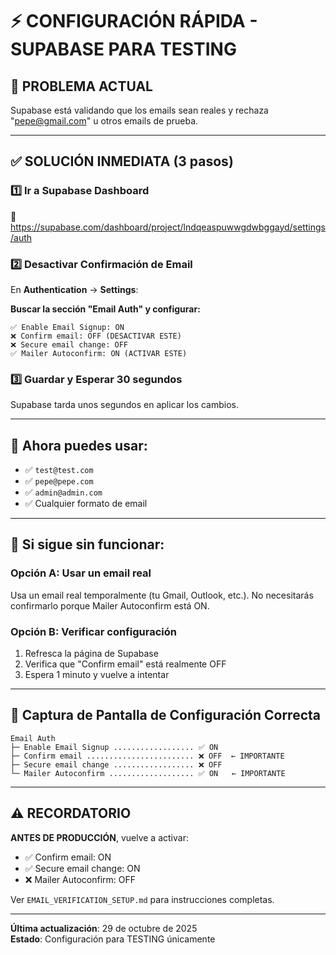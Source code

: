 # ⚡ CONFIGURACIÓN RÁPIDA - SUPABASE PARA TESTING

## 🎯 PROBLEMA ACTUAL
Supabase está validando que los emails sean reales y rechaza "pepe@gmail.com" u otros emails de prueba.

---

## ✅ SOLUCIÓN INMEDIATA (3 pasos)

### 1️⃣ Ir a Supabase Dashboard
🔗 https://supabase.com/dashboard/project/lndqeaspuwwgdwbggayd/settings/auth

### 2️⃣ Desactivar Confirmación de Email

En **Authentication** → **Settings**:

**Buscar la sección "Email Auth" y configurar:**

```
✅ Enable Email Signup: ON
❌ Confirm email: OFF (DESACTIVAR ESTE)
❌ Secure email change: OFF
✅ Mailer Autoconfirm: ON (ACTIVAR ESTE)
```

### 3️⃣ Guardar y Esperar 30 segundos

Supabase tarda unos segundos en aplicar los cambios.

---

## 🧪 Ahora puedes usar:

- ✅ `test@test.com`
- ✅ `pepe@pepe.com`
- ✅ `admin@admin.com`
- ✅ Cualquier formato de email

---

## 🔧 Si sigue sin funcionar:

### Opción A: Usar un email real
Usa un email real temporalmente (tu Gmail, Outlook, etc.). No necesitarás confirmarlo porque Mailer Autoconfirm está ON.

### Opción B: Verificar configuración
1. Refresca la página de Supabase
2. Verifica que "Confirm email" está realmente OFF
3. Espera 1 minuto y vuelve a intentar

---

## 📸 Captura de Pantalla de Configuración Correcta

```
Email Auth
├─ Enable Email Signup .................. ✅ ON
├─ Confirm email ........................ ❌ OFF  ← IMPORTANTE
├─ Secure email change .................. ❌ OFF
└─ Mailer Autoconfirm ................... ✅ ON   ← IMPORTANTE
```

---

## ⚠️ RECORDATORIO

**ANTES DE PRODUCCIÓN**, vuelve a activar:
- ✅ Confirm email: ON
- ✅ Secure email change: ON
- ❌ Mailer Autoconfirm: OFF

Ver `EMAIL_VERIFICATION_SETUP.md` para instrucciones completas.

---

**Última actualización**: 29 de octubre de 2025  
**Estado**: Configuración para TESTING únicamente
